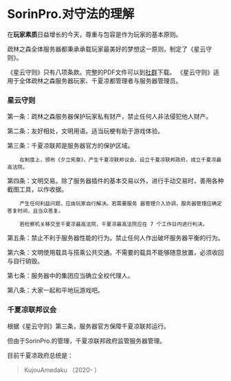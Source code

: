 # SorinPro.对守法的理解
在**玩家素质**日益增长的今天，尊重与包容是作为玩家的基本原则。

疏林之森全体服务器都秉承承载玩家最美好的梦想这一原则，制定了《星云守则》。

《星云守则》只有八项条款。完整的PDF文件可以到[社群](/communi.md)下载。
《星云守则》适用于全体疏林之森服务器玩家、千夏凉都管理者与服务器管理员。

### 星云守则

第一条：疏林之森服务器保护玩家私有财产，禁止任何人非法侵犯他人财产。

第二条：友好相处，文明用语。适当玩梗有助于游戏体验。

第三条：千夏凉联邦是服务器官方的保护区域。

		在制度上，颁布《夕立宪章》，产生千夏凉联邦议会，设立千夏凉联邦政府，成立千夏凉最高法院。
		
第四条：文明交易。除了服务器插件的基本交易以外，进行手动交易时，善用各种截图工具，以作收据。

		产生任何利益问题，应由玩家自行解决。若需要服务 器管理介入协调，服务器管理应确定答复时间，且当众答复。
		
		若检察机关移交至千夏凉最高法院，千夏凉最高法院应在 7 个工作日内进行判决。
		
	
第五条：禁止不利于服务器性能的行为。禁止任何人作出破坏服务器平衡的行为。

第六条：文明使用载具与搭乘公共交通。不需要的载具不能够随意放置，必须收回与自行销毁。

第七条：服务器中的集团应当确立全权代理人。

第八条：大家一起和平地玩游戏吧。 

### 千夏凉联邦议会
根据《星云守则》第三条，服务器官方保障千夏凉联邦运行。

但由于SorinPro.的管理，千夏凉联邦政府监管服务器管理。

目前千夏凉政府总统是：
> KujouAmedaku （2020- ）



